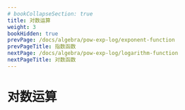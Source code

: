 ```yaml
---
# bookCollapseSection: true
title: 对数运算
weight: 3
bookHidden: true
prevPage: /docs/algebra/pow-exp-log/exponent-function
prevPageTitle: 指数函数
nextPage: /docs/algebra/pow-exp-log/logarithm-function
nextPageTitle: 对数函数
---
```


# 对数运算

